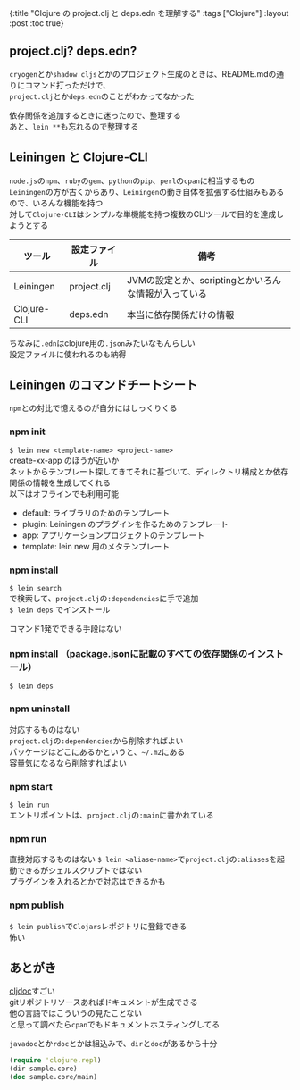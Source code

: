 {:title "Clojure の project.clj と deps.edn を理解する"
 :tags  ["Clojure"]
 :layout :post
 :toc true}

## project.clj? deps.edn?
`cryogen`とか`shadow cljs`とかのプロジェクト生成のときは、README.mdの通りにコマンド打っただけで、  
`project.clj`とか`deps.edn`のことがわかってなかった

依存関係を追加するときに迷ったので、整理する  
あと、`lein **`も忘れるので整理する

## Leiningen と Clojure-CLI
`node.js`の`npm`、`ruby`の`gem`、`python`の`pip`、`perl`の`cpan`に相当するもの  
`Leiningen`の方が古くからあり、`Leiningen`の動き自体を拡張する仕組みもあるので、いろんな機能を持つ  
対して`Clojure-CLI`はシンプルな単機能を持つ複数のCLIツールで目的を達成しようとする  

| ツール      | 設定ファイル | 備考                                                 |
|-------------|--------------|------------------------------------------------------|
| Leiningen   | project.clj  | JVMの設定とか、scriptingとかいろんな情報が入っている |
| Clojure-CLI | deps.edn     | 本当に依存関係だけの情報                             |

ちなみに`.edn`はclojure用の`.json`みたいなもんらしい  
設定ファイルに使われるのも納得

## Leiningen のコマンドチートシート
`npm`との対比で憶えるのが自分にはしっくりくる

### npm init
`$ lein new <template-name> <project-name>`  
create-xx-app のほうが近いか  
ネットからテンプレート探してきてそれに基づいて、ディレクトリ構成とか依存関係の情報を生成してくれる  
以下はオフラインでも利用可能  
- default: ライブラリのためのテンプレート
- plugin: Leiningen のプラグインを作るためのテンプレート
- app: アプリケーションプロジェクトのテンプレート
- template: lein new 用のメタテンプレート

### npm install <package-name>
`$ lein search`  
で検索して、`project.clj`の`:dependencies`に手で追加  
`$ lein deps` でインストール

コマンド1発でできる手段はない

### npm install （package.jsonに記載のすべての依存関係のインストール）
`$ lein deps`

### npm uninstall <package-name>
対応するものはない  
`project.clj`の`:dependencies`から削除すればよい  
パッケージはどこにあるかというと、`~/.m2`にある  
容量気になるなら削除すればよい

### npm start
`$ lein run`  
エントリポイントは、`project.clj`の`:main`に書かれている  

### npm run <script-name>
直接対応するものはない
`$ lein <aliase-name>`で`project.clj`の`:aliases`を起動できるがシェルスクリプトではない  
プラグインを入れるとかで対応はできるかも

### npm publish
`$ lein publish`で`Clojars`レポジトリに登録できる  
怖い

## あとがき
[cljdoc](https://cljdoc.org/)すごい  
gitリポジトリソースあればドキュメントが生成できる  
他の言語ではこういうの見たことない  
と思って調べたら`cpan`でもドキュメントホスティングしてる  

`javadoc`とか`rdoc`とかは組込みで、`dir`と`doc`があるから十分
```clojure
(require 'clojure.repl)
(dir sample.core)
(doc sample.core/main)
```
